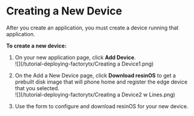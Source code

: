 # Creating a New Device

After you create an application, you must create a device running that application.

**To create a new device:**

1. On your new application page, click **Add Device**.  
   ![](/tutorial-deploying-factorytx/Creating a Device1.png)

2. On the Add a New Device page, click **Download resinOS** to get a prebuilt disk image that will phone home and register the edge device that you selected.  
   ![](/tutorial-deploying-factorytx/Creating a Device2 w Lines.png)

3. Use the form to configure and download resinOS for your new device.



